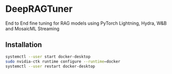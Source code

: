 # DeepRAGTuner
End to End fine tuning for RAG models using PyTorch Lightning, Hydra, W&amp;B and MosaicML Streaming

## Installation

```bash
systemctl --user start docker-desktop
sudo nvidia-ctk runtime configure --runtime=docker
systemctl --user restart docker-desktop

```